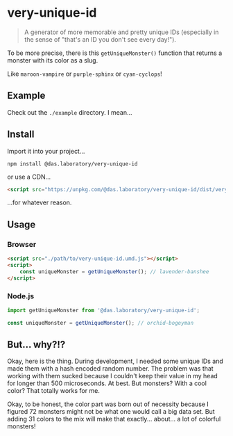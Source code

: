 # very-unique-id

> A generator of more memorable and pretty unique IDs
> (especially in the sense of "that's an ID you don't see every day!").

To be more precise, there is this `getUniqueMonster()` function that returns a monster with its color as a slug.

Like `maroon-vampire` or `purple-sphinx` or `cyan-cyclops`!

## Example

Check out the `./example` directory. I mean...

## Install

Import it into your project...

```shell
npm install @das.laboratory/very-unique-id
```

or use a CDN...

```html
<script src="https://unpkg.com/@das.laboratory/very-unique-id/dist/very-unique-id.umd.js"></script>
```

...for whatever reason.

## Usage

### Browser

```html
<script src="./path/to/very-unique-id.umd.js"></script>
<script>
	const uniqueMonster = getUniqueMonster(); // lavender-banshee
</script>
```

### Node.js

```js
import getUniqueMonster from '@das.laboratory/very-unique-id';

const uniqueMonster = getUniqueMonster(); // orchid-bogeyman
```

## But... why?!?

Okay, here is the thing. During development, I needed some unique IDs and made them with a hash encoded random number. The problem was that working with them sucked because I couldn't keep their value in my head for longer than 500 microseconds. At best. But monsters? With a cool color? That totally works for me.

Okay, to be honest, the color part was born out of necessity because I figured 72 monsters might not be what one would call a big data set. But adding 31 colors to the mix will make that exactly... about... a lot of colorful monsters!
